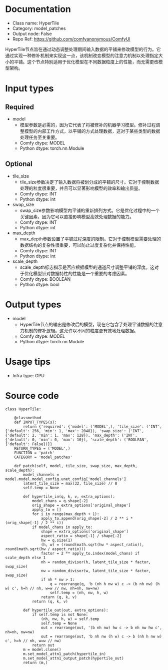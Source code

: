 # Documentation
- Class name: HyperTile
- Category: model_patches
- Output node: False
- Repo Ref: https://github.com/comfyanonymous/ComfyUI

HyperTile节点旨在通过动态调整处理期间输入数据的平铺来修改模型的行为。它通过实现一种修补机制来实现这一点，该机制改变模型的注意力机制以处理指定大小的平铺。这个节点特别适用于优化模型在不同数据粒度上的性能，而无需更改模型架构。

# Input types
## Required
- model
    - 模型参数是必需的，因为它代表了将被修补的机器学习模型。修补过程调整模型的内部工作方式，以平铺的方式处理数据，这对于某些类型的数据处理任务至关重要。
    - Comfy dtype: MODEL
    - Python dtype: torch.nn.Module
## Optional
- tile_size
    - tile_size参数决定了输入数据将被划分成的平铺的尺寸。它对于控制数据处理的粒度很重要，并且可以显著影响模型的效率和输出质量。
    - Comfy dtype: INT
    - Python dtype: int
- swap_size
    - swap_size参数影响模型内平铺的重新排列方式。它是优化过程中的一个关键因素，因为它可以直接影响模型高效处理数据的能力。
    - Comfy dtype: INT
    - Python dtype: int
- max_depth
    - max_depth参数设置了平铺过程深度的限制。它对于控制模型需要处理的数据结构的复杂性很重要，可以防止过度复杂化并保持性能。
    - Comfy dtype: INT
    - Python dtype: int
- scale_depth
    - scale_depth标志指示是否应根据模型的通道尺寸调整平铺的深度。这对于优化模型针对数据特性的性能是一个重要的考虑因素。
    - Comfy dtype: BOOLEAN
    - Python dtype: bool

# Output types
- model
    - HyperTile节点的输出是修改后的模型，现在它包含了处理平铺数据的注意力机制的修补逻辑。这允许以不同的粒度更有效地处理数据。
    - Comfy dtype: MODEL
    - Python dtype: torch.nn.Module

# Usage tips
- Infra type: GPU

# Source code
```
class HyperTile:

    @classmethod
    def INPUT_TYPES(s):
        return {'required': {'model': ('MODEL',), 'tile_size': ('INT', {'default': 256, 'min': 1, 'max': 2048}), 'swap_size': ('INT', {'default': 2, 'min': 1, 'max': 128}), 'max_depth': ('INT', {'default': 0, 'min': 0, 'max': 10}), 'scale_depth': ('BOOLEAN', {'default': False})}}
    RETURN_TYPES = ('MODEL',)
    FUNCTION = 'patch'
    CATEGORY = 'model_patches'

    def patch(self, model, tile_size, swap_size, max_depth, scale_depth):
        model_channels = model.model.model_config.unet_config['model_channels']
        latent_tile_size = max(32, tile_size) // 8
        self.temp = None

        def hypertile_in(q, k, v, extra_options):
            model_chans = q.shape[-2]
            orig_shape = extra_options['original_shape']
            apply_to = []
            for i in range(max_depth + 1):
                apply_to.append(orig_shape[-2] / 2 ** i * (orig_shape[-1] / 2 ** i))
            if model_chans in apply_to:
                shape = extra_options['original_shape']
                aspect_ratio = shape[-1] / shape[-2]
                hw = q.size(1)
                (h, w) = (round(math.sqrt(hw * aspect_ratio)), round(math.sqrt(hw / aspect_ratio)))
                factor = 2 ** apply_to.index(model_chans) if scale_depth else 1
                nh = random_divisor(h, latent_tile_size * factor, swap_size)
                nw = random_divisor(w, latent_tile_size * factor, swap_size)
                if nh * nw > 1:
                    q = rearrange(q, 'b (nh h nw w) c -> (b nh nw) (h w) c', h=h // nh, w=w // nw, nh=nh, nw=nw)
                    self.temp = (nh, nw, h, w)
                return (q, k, v)
            return (q, k, v)

        def hypertile_out(out, extra_options):
            if self.temp is not None:
                (nh, nw, h, w) = self.temp
                self.temp = None
                out = rearrange(out, '(b nh nw) hw c -> b nh nw hw c', nh=nh, nw=nw)
                out = rearrange(out, 'b nh nw (h w) c -> b (nh h nw w) c', h=h // nh, w=w // nw)
            return out
        m = model.clone()
        m.set_model_attn1_patch(hypertile_in)
        m.set_model_attn1_output_patch(hypertile_out)
        return (m,)
```
